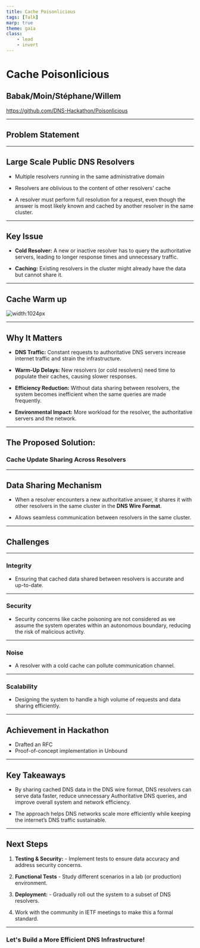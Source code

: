 ```yaml
---
title: Cache Poisonlicious
tags: [Talk]
marp: true
theme: gaia
class:
    - lead
    - invert
---
```


# Cache Poisonlicious
## Babak/Moin/Stéphane/Willem
https://github.com/DNS-Hackathon/Poisonlicious

---

## Problem Statement

---

## Large Scale Public DNS Resolvers

- Multiple resolvers running in the same administrative domain

- Resolvers are oblivious to the content of other resolvers' cache

- A resolver must perform full resolution for a request, even though the answer is most likely known and cached by another resolver in the same cluster.

---

## Key Issue

- **Cold Resolver:** A new or inactive resolver has to query the authoritative servers, leading to longer response times and unnecessary traffic.

- **Caching:** Existing resolvers in the cluster might already have the data but cannot share it.

---

## Cache Warm up

![width:1024px](https://hackmd.io/_uploads/SkikqfN2kl.png)

---

## Why It Matters

- **DNS Traffic:** Constant requests to authoritative DNS servers increase internet traffic and strain the infrastructure.

- **Warm-Up Delays:** New resolvers (or cold resolvers) need time to populate their caches, causing slower responses.

- **Efficiency Reduction:** Without data sharing between resolvers, the system becomes inefficient when the same queries are made frequently.

- **Environmental Impact:** More workload for the resolver, the authoritative servers and the network.

---

## The Proposed Solution:
### Cache Update Sharing Across Resolvers

---

## Data Sharing Mechanism

- When a resolver encounters a new authoritative answer, it shares it with other resolvers in the same cluster in the **DNS Wire Format**.

- Allows seamless communication between resolvers in the same cluster.
  
---

## Challenges

---

### Integrity

- Ensuring that cached data shared between resolvers is accurate and up-to-date.

---

### Security

- Security concerns like cache poisoning are not considered as we assume the system operates within an autonomous boundary, reducing the risk of malicious activity.

---

### Noise

- A resolver with a cold cache can pollute communication channel.

---

### Scalability

- Designing the system to handle a high volume of requests and data sharing efficiently.

---

## Achievement in Hackathon

- Drafted an RFC
- Proof-of-concept implementation in Unbound

---

## Key Takeaways

- By sharing cached DNS data in the DNS wire format, DNS resolvers can serve data faster, reduce unnecessary Authoritative DNS queries, and improve overall system and network efficiency.

- The approach helps DNS networks scale more efficiently while keeping the internet’s DNS traffic sustainable.

---

## Next Steps

1. **Testing & Security:** - Implement tests to ensure data accuracy and address security concerns.

2. **Functional Tests** - Study different scenarios in a lab (or production) environment.

3. **Deployment:** - Gradually roll out the system to a subset of DNS resolvers.

4. Work with the community in IETF meetings to make this a formal standard.

---

### Let's Build a More Efficient DNS Infrastructure!
